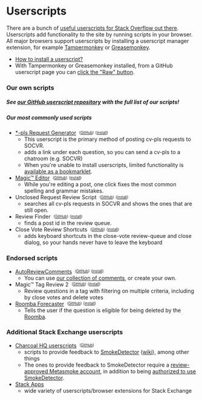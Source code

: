 # Userscripts

There are a bunch of [useful userscripts for Stack Overflow out there](https://stackapps.com/questions/tagged/script "userscripts and browser extensions on Stack Apps"). Userscripts add functionality to the site by running scripts in your browser. All major browsers support userscripts by installing a userscript manager extension, for example [Tampermonkey](https://tampermonkey.net/) or [Greasemonkey](https://addons.mozilla.org/en-US/firefox/addon/greasemonkey/).

- [How to install a userscript?](https://greasyfork.org/en/help/installing-user-scripts)
 - With Tampermonkey or Greasemonkey installed, from a GitHub userscript page you can [click the "Raw" button](https://i.stack.imgur.com/75kID.gif "GIF showing what happens in Tampermonkey when you click the 'Raw' button").</dd>

### <a id="our-scripts"></a>Our own scripts

##### See [our GitHub userscript repository](https://github.com/SO-Close-Vote-Reviewers/UserScripts) with the full list of our scripts!

##### <a id="our-commonly-used-scripts"></a>Our most commonly used scripts


 - [\*-pls Request Generator](https://github.com/SO-Close-Vote-Reviewers/UserScripts#user-content-so-close-vote-request-generator "instructions in our GitHub repository")&nbsp;&nbsp;<sup><sub>([GitHub](https://github.com/SO-Close-Vote-Reviewers/UserScripts/blob/master/SECloseVoteRequestGenerator.user.js))</sub></sup>&nbsp;<sup><sub>([install](https://github.com/SO-Close-Vote-Reviewers/UserScripts/raw/master/SECloseVoteRequestGenerator.user.js))</sub></sup>
   -  This userscript is the primary method of posting cv-pls requests to SOCVR.
   -  adds a link under each question, so you can send a cv-pls to a chatroom (e.g. SOCVR)
   -  When you're unable to install userscripts, limited functionality is [available as a bookmarklet](https://github.com/SO-Close-Vote-Reviewers/UserScripts#user-content-creating-the-bookmarklet).
 - [Magic™ Editor](https://github.com/SO-Close-Vote-Reviewers/UserScripts#user-content-magic-editor "instructions in our GitHub repository")&nbsp;&nbsp;<sup><sub>([GitHub](https://github.com/SO-Close-Vote-Reviewers/UserScripts/blob/master/Magic%E2%84%A2Editor.user.js))</sub></sup>&nbsp;<sup><sub>([install](https://github.com/SO-Close-Vote-Reviewers/UserScripts/raw/master/Magic%E2%84%A2Editor.user.js))</sub></sup>
   - While you're editing a post, one click fixes the most common spelling and grammar mistakes.
 - Unclosed Request Review Script&nbsp;&nbsp;<sup><sub>([GitHub](https://github.com/SO-Close-Vote-Reviewers/UserScripts/blob/master/UnclosedRequestReview.user.js))</sub></sup>&nbsp;<sup><sub>([install](https://github.com/SO-Close-Vote-Reviewers/UserScripts/raw/master/UnclosedRequestReview.user.js))</sub></sup>
   - searches all cv-pls requests in SOCVR and shows the ones that are still open.
 - Review Finder&nbsp;&nbsp;<sup><sub>([GitHub](https://github.com/SO-Close-Vote-Reviewers/UserScripts/blob/master/ReviewFinder.user.js))</sub></sup>&nbsp;<sup><sub>([install](https://github.com/SO-Close-Vote-Reviewers/UserScripts/raw/master/ReviewFinder.user.js))</sub></sup>
   - finds a post id in the review queue.
 - Close Vote Review Shortcuts&nbsp;&nbsp;<sup><sub>([GitHub](https://github.com/SO-Close-Vote-Reviewers/UserScripts/blob/master/CloseVoteShortcuts.user.js))</sub></sup>&nbsp;<sup><sub>([install](https://github.com/SO-Close-Vote-Reviewers/UserScripts/raw/master/CloseVoteShortcuts.user.js))</sub></sup>
   - adds keyboard shortcuts in the close-vote review-queue and close dialog, so your hands never have to leave the keyboard


### <a id="endorsed-scripts"></a>Endorsed scripts

 - [AutoReviewComments](http://stackapps.com/questions/2116/autoreviewcomments-pro-forma-comments-for-se "description and instructions on Stack Apps")&nbsp;&nbsp;<sup><sub>([GitHub](https://github.com/Benjol/SE-AutoReviewComments))</sub></sup>&nbsp;<sup><sub>([install](https://raw.github.com/Benjol/SE-AutoReviewComments/master/dist/autoreviewcomments.user.js))</sub></sup>
   - You can use [our collection of comments](https://github.com/SO-Close-Vote-Reviewers/auto-comments), or create your own.
 - Magic™ Tag Review 2&nbsp;&nbsp;<sup><sub>([GitHub](https://github.com/Tiny-Giant/myuserscripts/blob/master/MagicTagReview2.user.js))</sub></sup>&nbsp;<sup><sub>([install](https://github.com/Tiny-Giant/myuserscripts/raw/master/MagicTagReview2.user.js))</sub></sup>
   - Review questions in a tag with filtering on multiple criteria, including by close votes and delete votes 
 - [Roomba Forecaster](https://stackapps.com/questions/7239/roomba-forecaster-when-will-the-question-be-roombaed-if-it-wont-why "description and instructions on Stack Apps")&nbsp;&nbsp;<sup><sub>([GitHub](https://github.com/makyen/StackExchange-userscripts/blob/master/Roomba-Forecaster/RoombaForecaster.user.js))</sub></sup>&nbsp;<sup><sub>([install](https://github.com/makyen/StackExchange-userscripts/raw/master/Roomba-Forecaster/RoombaForecaster.user.js))</sub></sup>
   - Tells the user if the question is eligible for being deleted by the [Roomba](http://stackoverflow.com/help/roomba).

### <a id="additional-scripts"></a>Additional Stack Exchange userscripts

- [Charcoal HQ userscripts](https://charcoal-se.org/scripts)&nbsp;&nbsp;<sup><sub>([GitHub](https://github.com/Charcoal-SE/userscripts))</sub></sup>
  - scripts to provide feedback to [SmokeDetector](https://charcoal-se.org/#whats-smokey)&nbsp;([wiki](https://github.com/Charcoal-SE/SmokeDetector/wiki)), among other things
  - The ones to provide feedback to SmokeDetector require a [review-approved Metasmoke account](https://github.com/Charcoal-SE/Userscripts/wiki/FDSC#user-content-what-do-i-need-to-use-fdsc), in addition to being [authorized to use SmokeDetector](https://socvr.org/faq#what-is-smoke-detector-and-how-can-i-participate).
- [Stack Apps](https://stackapps.com/questions/tagged/script)
  - wide variety of userscripts/browser extensions for Stack Exchange
